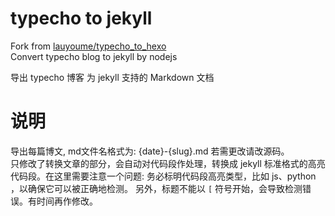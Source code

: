typecho to jekyll
===============

Fork from [lauyoume/typecho_to_hexo](https://github.com/lauyoume/typecho_to_hexo)  
Convert typecho blog to jekyll by nodejs

导出 typecho 博客 为 jekyll 支持的 Markdown 文档

说明
===============

导出每篇博文, md文件名格式为: {date}-{slug}.md 若需更改请改源码。  
只修改了转换文章的部分，会自动对代码段作处理，转换成 jekyll 标准格式的高亮代码段。在这里需要注意一个问题: 
务必标明代码段高亮类型，比如 js、python ，以确保它可以被正确地检测。 
另外，标题不能以 ` [ ` 符号开始，会导致检测错误。有时间再作修改。
